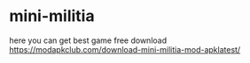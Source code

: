 # mini-militia
here you can get best game free download https://modapkclub.com/download-mini-militia-mod-apklatest/
